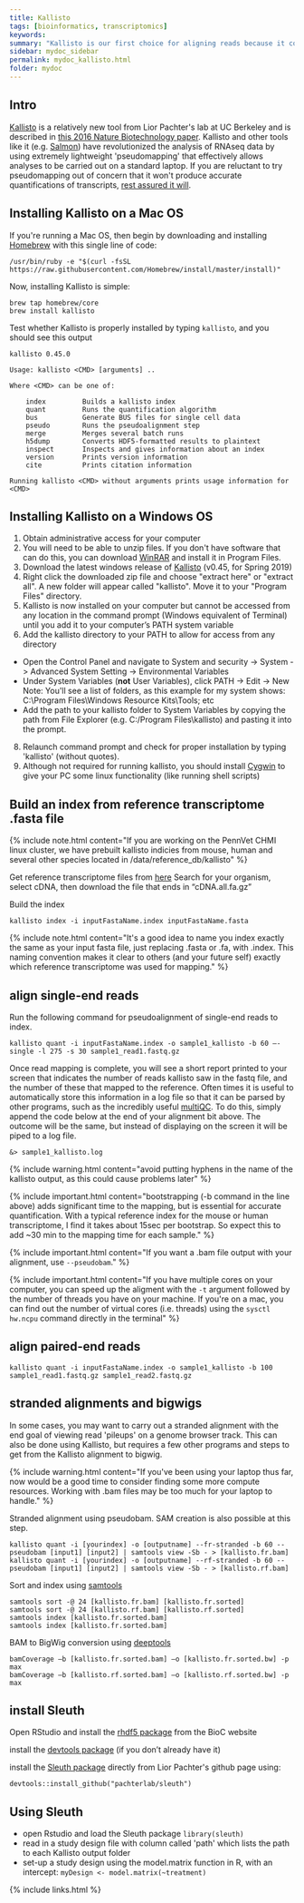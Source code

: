 ```yaml
---
title: Kallisto
tags: [bioinformatics, transcriptomics]
keywords:
summary: "Kallisto is our first choice for aligning reads because it combines speed, accuracy, and the ability to leverage bootstraps for modeling technical variance"
sidebar: mydoc_sidebar
permalink: mydoc_kallisto.html
folder: mydoc
---
```


## Intro
[Kallisto](https://pachterlab.github.io/kallisto/about) is a relatively new tool from Lior Pachter's lab at UC Berkeley and is described in [this 2016 Nature Biotechnology paper](http://CHMI-sops.github.io/papers/Kallisto.pdf). Kallisto and other tools like it (e.g. [Salmon](https://combine-lab.github.io/salmon/)) have revolutionized the analysis of RNAseq data by using extremely lightweight 'pseudomapping' that effectively allows analyses to be carried out on a standard laptop.  If you are reluctant to try pseudomapping out of concern that it won't produce accurate quantifications of transcripts, [rest assured it will](https://www.nature.com/articles/s41467-017-00050-4). 

## Installing Kallisto on a Mac OS

If you're running a Mac OS, then begin by downloading and installing [Homebrew](https://brew.sh/) with this single line of code: 

```
/usr/bin/ruby -e "$(curl -fsSL https://raw.githubusercontent.com/Homebrew/install/master/install)"
```

Now, installing Kallisto is simple:
```
brew tap homebrew/core
brew install kallisto
```

Test whether Kallisto is properly installed by typing ```kallisto```, and you should see this output

```
kallisto 0.45.0

Usage: kallisto <CMD> [arguments] ..

Where <CMD> can be one of:

    index         Builds a kallisto index 
    quant         Runs the quantification algorithm 
    bus           Generate BUS files for single cell data 
    pseudo        Runs the pseudoalignment step 
    merge         Merges several batch runs 
    h5dump        Converts HDF5-formatted results to plaintext
    inspect       Inspects and gives information about an index
    version       Prints version information
    cite          Prints citation information

Running kallisto <CMD> without arguments prints usage information for <CMD>
```

## Installing Kallisto on a Windows OS

1. Obtain administrative access for your computer
2. You will need to be able to unzip files.  If you don't have software that can do this, you can download [WinRAR](https://www.win-rar.com/start.html?&L=0) and install it in Program Files.
3. Download the latest windows release of [Kallisto](https://pachterlab.github.io/kallisto/download) (v0.45, for Spring 2019)
5. Right click the downloaded zip file and choose "extract here" or "extract all". A new folder will appear called "kallisto". Move it to your "Program Files" directory.
6. Kallisto is now installed on your computer but cannot be accessed from any location in the command prompt (Windows equivalent of Terminal) until you add it to your computer’s PATH system variable 
7. Add the kallisto directory to your PATH to allow for access from any directory
* Open the Control Panel and navigate to System and security -> System -> Advanced System Setting -> Environmental Variables
* Under System Variables (**not** User Variables), click PATH -> Edit -> New
Note: You'll see a list of folders, as this example for my system shows: C:\Program Files\Windows Resource Kits\Tools\; etc
* Add the path to your kallisto folder to System Variables by copying the path from File Explorer (e.g. C:/Program Files\kallisto) and pasting it into the prompt.
8. Relaunch command prompt and check for proper installation by typing 'kallisto' (without quotes).
9. Although not required for running kallisto, you should install [Cygwin](https://www.cygwin.com/) to give your PC some linux functionality (like running shell scripts)

## Build an index from reference transcriptome .fasta file

{% include note.html content="If you are working on the PennVet CHMI linux cluster, we have prebuilt kallisto indicies from mouse, human and several other species located in /data/reference_db/kallisto" %}

Get reference transcriptome files from [here](http://useast.ensembl.org/info/data/ftp/index.html)
Search for your organism, select cDNA, then download the file that ends in “cDNA.all.fa.gz”

Build the index
```
kallisto index -i inputFastaName.index inputFastaName.fasta
```

{% include note.html content="It's a good idea to name you index exactly the same as your input fasta file, just replacing .fasta or .fa, with .index.  This naming convention makes it clear to others (and your future self) exactly which reference transcriptome was used for mapping." %}

## align single-end reads

Run the following command for pseudoalignment of single-end reads to index. 
```
kallisto quant -i inputFastaName.index -o sample1_kallisto -b 60 —-single -l 275 -s 30 sample1_read1.fastq.gz
```
Once read mapping is complete, you will see a short report printed to your screen that indicates the number of reads kallisto saw in the fastq file, and the number of these that mapped to the reference.  Often times it is useful to automatically store this information in a log file so that it can be parsed by other programs, such as the incredibly useful [multiQC](http://multiqc.info/).  To do this, simply append the code below at the end of your alignment bit above. The outcome will be the same, but instead of displaying on the screen it will be piped to a log file.

```
&> sample1_kallisto.log
```

{% include warning.html content="avoid putting hyphens in the name of the kallisto output, as this could cause problems later" %}

{% include important.html content="bootstrapping (-b command in the line above) adds significant time to the mapping, but is essential for accurate quantification. With a typical reference index for the mouse or human transcriptome, I find it takes about 15sec per bootstrap. So expect this to add ~30 min to the mapping time for each sample." %}

{% include important.html content="If you want a .bam file output with your alignment, use ```--pseudobam```." %}

{% include important.html content="If you have multiple cores on your computer, you can speed up the aligment with the ```-t``` argument followed by the number of threads you have on your machine.  If you're on a mac, you can find out the number of virtual cores (i.e. threads) using the ```sysctl hw.ncpu``` command directly in the terminal" %}


## align paired-end reads
```
kallisto quant -i inputFastaName.index -o sample1_kallisto -b 100 sample1_read1.fastq.gz sample1_read2.fastq.gz
```

## stranded alignments and bigwigs
In some cases, you may want to carry out a stranded alignment with the end goal of viewing read 'pileups' on a genome browser track.  This can also be done using Kallisto, but requires a few other programs and steps to get from the Kallisto alignment to bigwig. 

{% include warning.html content="If you've been using your laptop thus far, now would be a good time to consider finding some more compute resources. Working with .bam files may be too much for your laptop to handle." %}

Stranded alignment using pseudobam. SAM creation is also possible at this step.
```
kallisto quant -i [yourindex] -o [outputname] --fr-stranded -b 60 --pseudobam [input1] [input2] | samtools view -Sb - > [kallisto.fr.bam]
kallisto quant -i [yourindex] -o [outputname] --rf-stranded -b 60 --pseudobam [input1] [input2] | samtools view -Sb - > [kallisto.rf.bam]
```

Sort and index using [samtools](http://samtools.sourceforge.net/)
```
samtools sort -@ 24 [kallisto.fr.bam] [kallisto.fr.sorted]
samtools sort -@ 24 [kallisto.rf.bam] [kallisto.rf.sorted]
samtools index [kallisto.fr.sorted.bam]
samtools index [kallisto.fr.sorted.bam]
```

BAM to BigWig conversion using [deeptools](https://deeptools.readthedocs.io/en/latest/)
```
bamCoverage –b [kallisto.fr.sorted.bam] –o [kallisto.fr.sorted.bw] -p max
bamCoverage –b [kallisto.rf.sorted.bam] –o [kallisto.rf.sorted.bw] -p max
```

## install Sleuth
Open RStudio and install the [rhdf5 package](http://bioconductor.org/packages/release/bioc/html/rhdf5.html) from the BioC website

install the [devtools package](https://cran.r-project.org/web/packages/devtools/README.html) (if you don’t already have it)

install the [Sleuth package](https://github.com/pachterlab/sleuth) directly from Lior Pachter's github page using:
```
devtools::install_github("pachterlab/sleuth")
```

## Using Sleuth

* open Rstudio and load the Sleuth package ```library(sleuth)```
* read in a study design file with column called 'path' which lists the path to each Kallisto output folder
* set-up a study design using the model.matrix function in R, with an intercept: ```myDesign <- model.matrix(~treatment)```


{% include links.html %}
